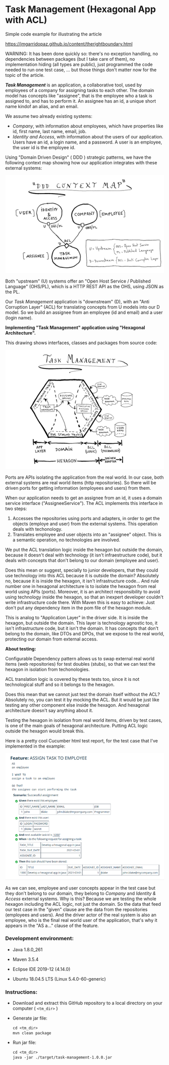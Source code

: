 # Task Management (Hexagonal App with ACL)

Simple code example for illustrating the article

https://jmgarridopaz.github.io/content/therightboundary.html

WARNING: It has been done quickly so: there's no exception handling, no dependencies between packages (but I take care of them), no implementation hiding (all types are public), just programmed the code needed to run one test case, ... but those things don't matter now for the topic of the article.

___Task Management___ is an application, a collaborative tool, used by employees of a company for assigning tasks to each other. The domain model has concepts like "assignee", that is the employee who a task is assigned to, and has to perform it. An assignee has an id, a unique short name kindof an alias, and an email.

We assume two already existing systems:

- _Company_, with information about employees, which have properties like id, first name, last name, email, job.
- _Identity and Access_, with information about the users of our application. Users have an id, a login name, and a password. A user is an employee, the user id is the employee id.

Using "Domain Driven Design" ( DDD ) strategic patterns, we have the following context map showing how our application integrates with these external systems:

![Context Map](context-map.png)

Both "upstream" (U) systems offer an "Open Host Service / Published Language" (OHS/PL), which is a HTTP REST API as the OHS, using JSON as the PL.

Our _Task Management_ application is "downstream" (D), with an "Anti Corruption Layer" (ACL) for translating concepts from U models into our D model. So we build an assignee from an employee (id and email) and a user (login name).

__Implementing "Task Management" application using "Hexagonal Architecture".__

This drawing shows interfaces, classes and packages from source code:

![Task Management](task-management.png)

Ports are APIs isolating the application from the real world. In our case, both external systems are real world items (http repositories). So there will be driven ports for getting information (employees and users) from them.

When our application needs to get an assignee from an id, it uses a domain service interface ("AssigneeService"). The ACL implements this interface in two steps:

1. Accesses the repositories using ports and adapters, in order to get the objects (employe and user) from the external systems. This operation deals with techonology.
2. Translates employee and user objects into an "assignee" object. This is a semantic operation, no technologies are involved.

We put the ACL translation logic inside the hexagon but outside the domain, because it doesn't deal with technology (it isn't infraestructure code), but it deals with concepts that don't belong to our domain (employee and user).

Does this mean or suggest, specially to junior developers, that they could use technology into this ACL because it is outside the domain? Absolutely no, because it is inside the hexagon, it isn't infrastructure code... And rule number one in hexagonal architecture is to isolate the hexagon from real world using APIs (ports). Moreover, it is an architect responsibility to avoid using technology inside the hexagon, so that an inexpert developer couldn't write infrastructure code there. With Maven this is easy to achieve: Just don't put any dependency item in the pom file of the hexagon module.

This is analog to "Application Layer" in the driver side. It is inside the hexagon, but outside the domain. This layer is technology agnostic too, it isn't infrastructure code, but it isn't the domain. It has concepts that don't belong to the domain, like DTOs and DPOs, that we expose to the real world, protecting our domain from external access.

__About testing:__

Configurable Dependency pattern allows us to swap external real world items (web repositories) for test doubles (stubs), so that we can test the hexagon in isolation from techonologies.

ACL translation logic is covered by these tests too, since it is not technological stuff and so it belongs to the hexagon.

Does this mean that we cannot just test the domain itself without the ACL? Absolutely no, you can test it by mocking the ACL. But it would be just like testing any other component else inside the hexagon. And hexagonal architecture doesn't say anything about it.

Testing the hexagon in isolation from real world items, driven by test cases, is one of the main goals of hexagonal architecture. Putting ACL logic outside the hexagon would break this.

Here is a pretty cool Cucumber html test report, for the test case that I've implemented in the example:

![Task Management](test-report.png)

As we can see, employee and user concepts appear in the test case but they don't belong to our domain, they belong to _Company_ and _Identity & Access_ external systems. Why is this? Because we are testing the whole hexagon including the ACL logic, not just the domain. So the data that feed our test case in the "given" clause are the data from the repositories (employees and users). And the driver actor of the real system is also an employee, who is the final real world user of the application, that's why it appears in the "AS a..." clause of the feature.

### Development environment:

- Java 1.8.0_261

- Maven 3.5.4

- Eclipse IDE 2019-12 (4.14.0)

- Ubuntu 18.04.5 LTS (Linux 5.4.0-60-generic)

### Instructions:

- Download and extract this GitHub repository to a local directory on your computer ( `<tm_dir>` )

- Generate jar file:

  ~~~
  cd <tm_dir>
  mvn clean package
  ~~~

- Run jar file:

  ~~~
  cd <tm_dir>
  java -jar ./target/task-management-1.0.0.jar
  ~~~

